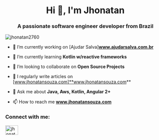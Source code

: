 <h1 align="center">Hi 👋, I'm Jhonatan</h1>
<h3 align="center">A passionate software engineer developer from Brazil</h3>

<p align="left"> <img src="https://komarev.com/ghpvc/?username=jhonatan2760&label=Profile%20views&color=0e75b6&style=flat" alt="jhonatan2760" /> </p>


- 🔭 I’m currently working on [Ajudar Salva]**www.ajudarsalva.com.br**

- 🌱 I’m currently learning **Kotlin w/reactive frameworks**

- 👯 I’m looking to collaborate on **Open Source Projects**

- 📝 I regularly write articles on [www.jhonatansouza.com]**www.jhonatansouza.com**

- 💬 Ask me about **Java, Aws, Kotlin, Angular 2+**

- 📫 How to reach me **www.jhonatansouza.com**

<h3 align="left">Connect with me:</h3>
<p align="left">
<a href="https://linkedin.com/in/jhonatan souza" target="blank"><img align="center" src="https://raw.githubusercontent.com/rahuldkjain/github-profile-readme-generator/neutral-icons/src/images/icons/Social/linked-in-alt.svg" alt="jhonatan souza" height="30" width="40" /></a>
</p>
